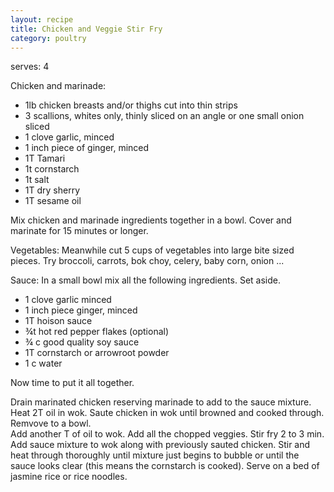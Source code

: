 ```yaml
---
layout: recipe
title: Chicken and Veggie Stir Fry
category: poultry
---
```

serves: 4

Chicken and marinade:

- 1lb chicken breasts and/or thighs cut into thin strips
- 3 scallions, whites only, thinly sliced on an angle or one small onion sliced
- 1 clove garlic, minced
- 1 inch piece of ginger, minced
- 1T Tamari
- 1t cornstarch
- 1t salt
- 1T dry sherry
- 1T sesame oil

Mix chicken and marinade ingredients together in a bowl. Cover and marinate for 15 minutes or longer.

Vegetables:
Meanwhile cut 5 cups of vegetables into large bite sized pieces. Try broccoli, carrots, bok choy, celery, baby corn, onion ...

Sauce:
In a small bowl mix all the following ingredients. Set aside.

- 1 clove garlic minced
- 1 inch piece ginger, minced
- 1T hoison sauce
- ¾t hot red pepper flakes (optional)
- ¾ c good quality soy sauce
- 1T cornstarch or arrowroot powder
- 1 c water

Now time to put it all together.

Drain marinated chicken reserving marinade to add to the sauce mixture. 
Heat 2T oil in wok. Saute chicken in wok until browned and cooked through. Remvove to a bowl.  
Add another T of oil to wok. Add all the chopped veggies.  Stir fry 2 to 3 min.  
Add sauce mixture to wok along with previously sauted chicken.  Stir and heat through thoroughly until mixture just begins to bubble or until the sauce looks clear (this means the cornstarch is cooked).  Serve on a bed of jasmine rice or rice noodles.
